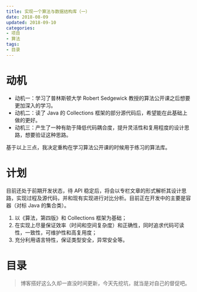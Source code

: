 ```yaml
---
title: 实现一个算法与数据结构库（一）
date: 2018-08-09
updated: 2018-09-10
categories:
- 项目
- 算法
tags: 
- 目录
---
```


# 动机

- 动机一：学习了普林斯顿大学 Robert Sedgewick 教授的算法公开课之后想要更加深入的学习。
- 动机二：读了 Java 的 Collections 框架的部分源代码后，希望能在此基础上做的更好。
- 动机三：产生了一种有助于降低代码耦合度，提升灵活性和复用程度的设计思路，想要验证这种思路。

基于以上三点，我决定重构在学习算法公开课的时候用于练习的算法库。

<!-- more -->

# 计划

目前还处于前期开发状态，待 API 稳定后，将会以专栏文章的形式解析其设计思路，实现过程及源代码，并和现有实现进行对比分析。目前正在开发中的主要是容器（对标 Java 的集合类）。

1. 以《算法，第四版》和 Collections 框架为基础；
2. 在实现上尽量保证效率（时间和空间复杂度）和正确性，同时追求代码可读性，一致性，可维护性和高复用度；
3. 充分利用语言特性，保证类型安全，异常安全等。

# 目录

> 博客搭好这么久却一直没时间更新，今天先挖坑，就当是对自己的督促吧。

